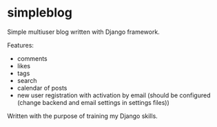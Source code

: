 # simpleblog
Simple multiuser blog written with Django framework. 

Features:
- comments
- likes
- tags
- search
- calendar of posts
- new user registration with activation by email (should be configured (change backend and email settings in settings files))

Written with the purpose of training my Django skills.
